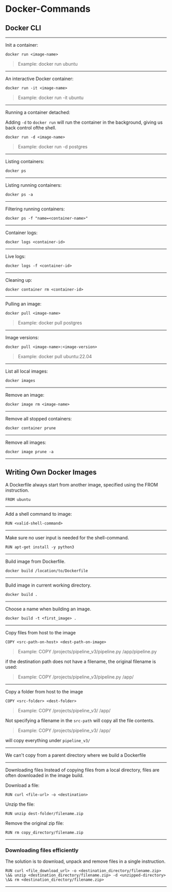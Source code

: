 # Docker-Commands

## Docker CLI


----------------
Init a container:

```docker run <image-name>```

> Example: docker run ubuntu

--------------------
An interactive Docker container:

```docker run -it <image-name>``` 

> Example: docker run -it ubuntu

--------------------------
Running a container detached:

Adding `-d` to `docker run` will run the container in the background, giving us back control ofthe shell.

```docker run -d <image-name>```

> Example: docker run -d postgres

-------------

Listing containers:

```docker ps```

--------------------
Listing running containers:

`docker ps -a`

----------------------
Filtering running containers:

` docker ps -f "name=<container-name>" `

-----------------------------------
Container logs:

`docker logs <container-id>`

----------------------
Live logs:

`docker logs -f <container-id>`

-----------------------
Cleaning up:

`docker container rm <container-id>`

----------------------
Pulling an image:

`docker pull <image-name>`

> Example: docker pull postgres

---------------------
Image versions:

`docker pull <image-name>:<image-version>`

> Example: docker pull ubuntu:22.04

----------------------------------
List all local images:

`docker images`

-----------------------
Remove an image:

`docker image rm <image-name>`

--------------------

Remove all stopped containers:

`docker container prune`

-------------------------

Remove all images:

`docker image prune -a`

---------------------

## Writing Own Docker Images

A Dockerfile always start from another image, specified using the FROM instruction.

`FROM ubuntu`

----------------------------

Add a shell command to image:

`RUN <valid-shell-command>`

-----------------------------

Make sure no user input is needed for the shell-command.

`RUN apt-get install -y python3`

----------------------------

Build image from Dockerfile.

`docker build /location/to/Dockerfile`

-----------------------------------

Build image in current working directory.

`docker build .`

----------------------------------

Choose a name when building an image.

`docker build -t <first_image> .`

-------------------------------

Copy files from host to the image

`COPY <src-path-on-host> <dest-path-on-image>`

> Example: COPY /projects/pipeline_v3/pipeline.py /app/pipeline.py



if the destination path does not have a filename, the original filename is used:

> Example: COPY /projects/pipeline_v3/pipeline.py /app/

----------------------------------

Copy a folder from host to the image

`COPY <src-folder> <dest-folder>`

> Example: COPY /projects/pipeline_v3/ /app/

Not specifying a filename in the `src-path` will copy all the file contents.

> Example: COPY /projects/pipeline_v3/ /app/

will copy everything under `pipeline_v3/`

-----------------------------

We can't copy from a parent directory where we build a Dockerfile

-------------------------------

Downloading files Instead of copying files from a local directory, files are often downloaded in the image build.

Download a file:

`RUN curl <file-url> -o <destination>`

Unzip the file:

`RUN unzip dest-folder/filename.zip`

Remove the original zip file:

`RUN rm copy_directory/filename.zip`

-----------------------------------

### Downloading files efficiently

The solution is to download, unpack and remove files in a single instruction.

```RUN curl <file_download_url> -o <destination_directory/filename.zip> \&& unzip <destination_directory/filename.zip> -d <unzipped-directory> \&& rm <destination_directory/filename.zip>```

--------------------------------------------------------------------------------------------------------------------
